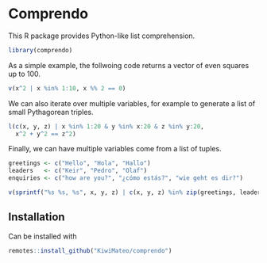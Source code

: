 # Comprendo

This R package provides Python-like list comprehension.

```r
library(comprendo)
```

As a simple example, the follwoing code returns a vector of even squares up to 
100.

```r
v(x^2 | x %in% 1:10, x %% 2 == 0)
```

We can also iterate over multiple variables, for example to generate a list of
small Pythagorean triples.

```r
l(c(x, y, z) | x %in% 1:20 & y %in% x:20 & z %in% y:20,  
  x^2 + y^2 == z^2)
```

Finally, we can have multiple variables come from a list of tuples.

```r
greetings <- c("Hello", "Hola", "Hallo")
leaders   <- c("Keir", "Pedro", "Olaf")
enquiries <- c("how are you?", "¿cómo estás?", "wie geht es dir?")

v(sprintf("%s %s, %s", x, y, z) | c(x, y, z) %in% zip(greetings, leaders, enquiries))
```

## Installation

Can be installed with

```r
remotes::install_github("KiwiMateo/comprendo")
```
